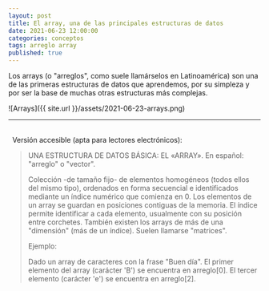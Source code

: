 ```yaml
---
layout: post
title: El array, una de las principales estructuras de datos
date: 2021-06-23 12:00:00
categories: conceptos
tags: arreglo array
published: true
---
```




Los arrays (o "arreglos", como suele llamárselos en Latinoamérica) son una de las primeras estructuras de datos que aprendemos, por su simpleza y por ser la base de muchas otras estructuras más complejas.

![Arrays]({{ site.url }}/assets/2021-06-23-arrays.png)
<hr />
<br />&nbsp;
Versión accesible (apta para lectores electrónicos):

> UNA ESTRUCTURA DE DATOS BÁSICA: EL «ARRAY». En español: "arreglo" o "vector".
> 
> Colección -de tamaño fijo- de elementos homogéneos (todos ellos del mismo tipo), ordenados en forma secuencial e identificados mediante un índice numérico que comienza en 0. Los elementos de un array se guardan en posiciones contiguas de la memoria. El índice permite identificar a cada elemento, usualmente con su posición entre corchetes. También existen los arrays de más de una "dimensión" (más de un índice). Suelen llamarse "matrices".
> 
> Ejemplo:
> 
> Dado un array de caracteres con la frase "Buen día". El primer elemento del array (carácter 'B') se encuentra en arreglo[0]. El tercer elemento (carácter 'e') se encuentra en arreglo[2].

